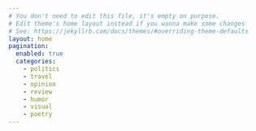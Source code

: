 ```yaml
---
# You don't need to edit this file, it's empty on purpose.
# Edit theme's home layout instead if you wanna make some changes
# See: https://jekyllrb.com/docs/themes/#overriding-theme-defaults
layout: home
pagination:
  enabled: true
  categories:
    - politics
    - travel
    - opinion
    - review
    - humor
    - visual
    - poetry
---
```

